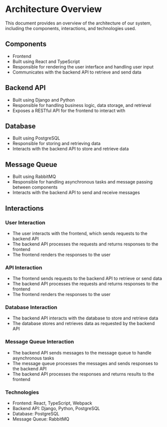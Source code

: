 # Architecture Overview

This document provides an overview of the architecture of our system, including the components, interactions, and technologies used.

## Components

- Frontend
- Built using React and TypeScript
- Responsible for rendering the user interface and handling user input
- Communicates with the backend API to retrieve and send data

## Backend API

- Built using Django and Python
- Responsible for handling business logic, data storage, and retrieval
- Exposes a RESTful API for the frontend to interact with

## Database

- Built using PostgreSQL
- Responsible for storing and retrieving data
- Interacts with the backend API to store and retrieve data

## Message Queue

- Built using RabbitMQ
- Responsible for handling asynchronous tasks and message passing between components
- Interacts with the backend API to send and receive messages

## Interactions

### User Interaction

- The user interacts with the frontend, which sends requests to the backend API
- The backend API processes the requests and returns responses to the frontend
- The frontend renders the responses to the user

### API Interaction

- The frontend sends requests to the backend API to retrieve or send data
- The backend API processes the requests and returns responses to the frontend
- The frontend renders the responses to the user

### Database Interaction

- The backend API interacts with the database to store and retrieve data
- The database stores and retrieves data as requested by the backend API

### Message Queue Interaction

- The backend API sends messages to the message queue to handle asynchronous tasks
- The message queue processes the messages and sends responses to the backend API
- The backend API processes the responses and returns results to the frontend

### Technologies

- Frontend: React, TypeScript, Webpack
- Backend API: Django, Python, PostgreSQL
- Database: PostgreSQL
- Message Queue: RabbitMQ
